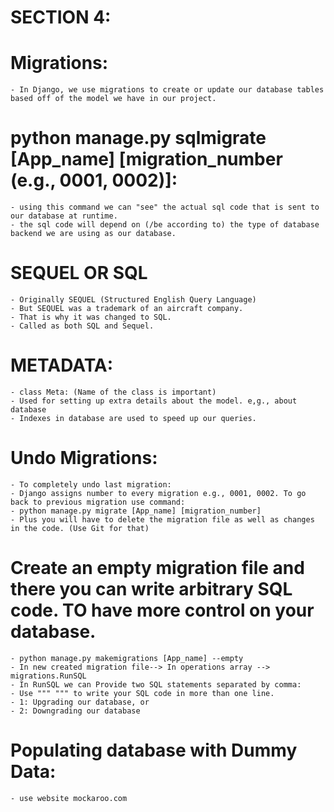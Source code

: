# SECTION 4:
# Migrations:
	- In Django, we use migrations to create or update our database tables based off of the model we have in our project.

# python manage.py sqlmigrate [App_name] [migration_number (e.g., 0001, 0002)]:
	- using this command we can "see" the actual sql code that is sent to our database at runtime. 
	- the sql code will depend on (/be according to) the type of database backend we are using as our database.

# SEQUEL OR SQL
	- Originally SEQUEL (Structured English Query Language)
	- But SEQUEL was a trademark of an aircraft company.
	- That is why it was changed to SQL.
	- Called as both SQL and Sequel.

# METADATA:
	- class Meta: (Name of the class is important)
	- Used for setting up extra details about the model. e,g., about database
	- Indexes in database are used to speed up our queries. 

# Undo Migrations:
	- To completely undo last migration:
	- Django assigns number to every migration e.g., 0001, 0002. To go back to previous migration use command:
	- python manage.py migrate [App_name] [migration_number] 
	- Plus you will have to delete the migration file as well as changes in the code. (Use Git for that)

# Create an empty migration file and there you can write arbitrary SQL code. TO have more control on your database.
	- python manage.py makemigrations [App_name] --empty
	- In new created migration file--> In operations array --> migrations.RunSQL
	- In RunSQL we can Provide two SQL statements separated by comma:
	- Use """ """ to write your SQL code in more than one line. 
	- 1: Upgrading our database, or
	- 2: Downgrading our database

# Populating database with Dummy Data:
	- use website mockaroo.com
